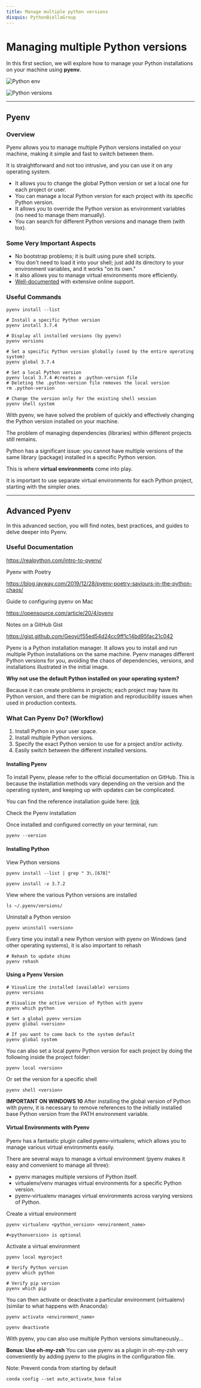 ```yaml
---
title: Manage multiple python versions
disquis: PythonBiellaGroup
---
```


# Managing multiple Python versions
In this first section, we will explore how to manage your Python installations on your machine using **pyenv**.

![Python env](../../static/images/articles/python-env.png)

![Python versions](../../static/images/articles/pythonversions.png)

---
## **Pyenv**

### Overview

Pyenv allows you to manage multiple Python versions installed on your machine, making it simple and fast to switch between them.

It is straightforward and not too intrusive, and you can use it on any operating system.

* It allows you to change the global Python version or set a local one for each project or user.
* You can manage a local Python version for each project with its specific Python version.
* It allows you to override the Python version as environment variables (no need to manage them manually).
* You can search for different Python versions and manage them (with tox).

### Some Very Important Aspects

* No bootstrap problems; it is built using pure shell scripts.
* You don't need to load it into your shell; just add its directory to your environment variables, and it works "on its own."
* It also allows you to manage virtual environments more efficiently.
* [Well-documented](https://github.com/pyenv/pyenv) with extensive online support.

### Useful Commands

```
pyenv install --list

# Install a specific Python version
pyenv install 3.7.4

# Display all installed versions (by pyenv)
pyenv versions

# Set a specific Python version globally (used by the entire operating system)
pyenv global 3.7.4

# Set a local Python version
pyenv local 3.7.4 #creates a .python-version file
# Deleting the .python-version file removes the local version
rm .python-version

# Change the version only for the existing shell session
pyenv shell system
```

With pyenv, we have solved the problem of quickly and effectively changing the Python version installed on your machine.

The problem of managing dependencies (libraries) within different projects still remains.

Python has a significant issue: you cannot have multiple versions of the same library (package) installed in a specific Python version.

This is where **virtual environments** come into play.

It is important to use separate virtual environments for each Python project, starting with the simpler ones.

---

## **Advanced Pyenv**

In this advanced section, you will find notes, best practices, and guides to delve deeper into Pyenv.

### Useful Documentation

https://realpython.com/intro-to-pyenv/

Pyenv with Poetry

https://blog.jayway.com/2019/12/28/pyenv-poetry-saviours-in-the-python-chaos/

Guide to configuring pyenv on Mac

https://opensource.com/article/20/4/pyenv

Notes on a GitHub Gist

https://gist.github.com/Geoyi/f55ed54d24cc9ff1c14bd95fac21c042

Pyenv is a Python installation manager. It allows you to install and run multiple Python installations on the same machine.
Pyenv manages different Python versions for you, avoiding the chaos of dependencies, versions, and installations illustrated in the initial image.

**Why not use the default Python installed on your operating system?**

Because it can create problems in projects; each project may have its Python version, and there can be migration and reproducibility issues when used in production contexts.


### What Can Pyenv Do? (Workflow)

1. Install Python in your user space.
2. Install multiple Python versions.
3. Specify the exact Python version to use for a project and/or activity.
4. Easily switch between the different installed versions.

#### Installing Pyenv

To install Pyenv, please refer to the official documentation on GitHub.
This is because the installation methods vary depending on the version and the operating system, and keeping up with updates can be complicated.

You can find the reference installation guide here: [link](https://github.com/pyenv/pyenv)

Check the Pyenv installation

Once installed and configured correctly on your terminal, run:

```
pyenv --version
```

#### Installing Python

View Python versions

```
pyenv install --list | grep " 3\.[678]"
```
```
pyenv install -v 3.7.2
```

View where the various Python versions are installed
```
ls ~/.pyenv/versions/
```

Uninstall a Python version
```
pyenv uninstall <version>
```

Every time you install a new Python version with pyenv on Windows (and other operating systems), it is also important to rehash
```
# Rehash to update shims
pyenv rehash
```

#### Using a Pyenv Version
```
# Visualize the installed (available) versions
pyenv versions

# Visualize the active version of Python with pyenv
pyenv which python

# Set a global pyenv version
pyenv global <version>

# If you want to come back to the system default
pyenv global system
```

You can also set a local pyenv Python version for each project by doing the following inside the project folder:

```
pyenv local <version>
```
Or set the version for a specific shell

```
pyenv shell <version>
```

**IMPORTANT ON WINDOWS 10**
After installing the global version of Python with pyenv, it is necessary to remove references to the initially installed base Python version from the PATH environment variable.

#### Virtual Environments with Pyenv
Pyenv has a fantastic plugin called pyenv-virtualenv, which allows you to manage various virtual environments easily.

There are several ways to manage a virtual environment (pyenv makes it easy and convenient to manage all three):

* pyenv manages multiple versions of Python itself.
* virtualenv/venv manages virtual environments for a specific Python version.
* pyenv-virtualenv manages virtual environments across varying versions of Python.

Create a virtual environment
```
pyenv virtualenv <python_version> <environment_name>

#<pythonversion> is optional
```

Activate a virtual environment

```
pyenv local myproject

# Verify Python version
pyenv which python

# Verify pip version
pyenv which pip
```

You can then activate or deactivate a particular environment (virtualenv) (similar to what happens with Anaconda):
```
pyenv activate <environment_name>

pyenv deactivate
```

With pyenv, you can also use multiple Python versions simultaneously...

**Bonus: Use oh-my-zsh**
You can use pyenv as a plugin in oh-my-zsh very conveniently by adding pyenv to the plugins in the configuration file.

Note: Prevent conda from starting by default

```
conda config --set auto_activate_base false
```